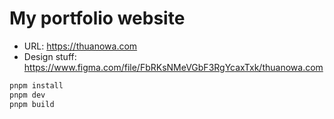 # My portfolio website

- URL: https://thuanowa.com
- Design stuff: https://www.figma.com/file/FbRKsNMeVGbF3RgYcaxTxk/thuanowa.com

```js
pnpm install
pnpm dev
pnpm build
```
